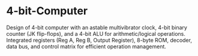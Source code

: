# 4-bit-Computer
Design of 4-bit computer with an astable multivibrator clock, 4-bit binary counter (JK flip-flops), and a 4-bit ALU for arithmetic/logical operations. Integrated registers (Reg A, Reg B, Output Register), 8-byte ROM, decoder, data bus, and control matrix for efficient operation management.
